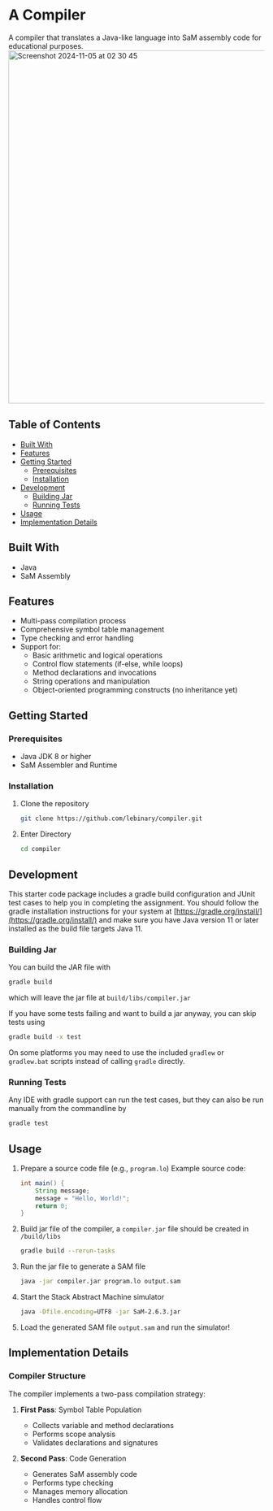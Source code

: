 # A Compiler

A compiler that translates a Java-like language into SaM assembly code for educational purposes.
<img width="695" alt="Screenshot 2024-11-05 at 02 30 45" src="https://github.com/user-attachments/assets/7a9eff02-1d5c-441a-83a6-a0f90407a40b">


## Table of Contents
- [Built With](#built-with)
- [Features](#features)
- [Getting Started](#getting-started)
  - [Prerequisites](#prerequisites)
  - [Installation](#installation)
- [Development](#development)
  - [Building Jar](#building-jar)
  - [Running Tests](#running-tests)
- [Usage](#usage)
- [Implementation Details](#implementation-details)

## Built With

- Java
- SaM Assembly

## Features

- Multi-pass compilation process
- Comprehensive symbol table management
- Type checking and error handling
- Support for:
  - Basic arithmetic and logical operations
  - Control flow statements (if-else, while loops)
  - Method declarations and invocations
  - String operations and manipulation
  - Object-oriented programming constructs (no inheritance yet)

## Getting Started

### Prerequisites

- Java JDK 8 or higher
- SaM Assembler and Runtime

### Installation

1. Clone the repository
   ```sh
   git clone https://github.com/lebinary/compiler.git
   ```

2. Enter Directory
   ```sh
   cd compiler
   ```

## Development

This starter code package includes a gradle build configuration and JUnit test cases to help you in completing the assignment.
You should follow the gradle installation instructions for your system at [https://gradle.org/install/](https://gradle.org/install/)
and make sure you have Java version 11 or later installed as the build file targets Java 11.

### Building Jar

You can build the JAR file with
```sh
gradle build
```
which will leave the jar file at `build/libs/compiler.jar`

If you have some tests failing and want to build a jar anyway, you can skip tests using
```sh
gradle build -x test
```

On some platforms you may need to use the included `gradlew` or `gradlew.bat` scripts instead of calling `gradle` directly.

### Running Tests

Any IDE with gradle support can run the test cases, but they can also be run manually from the commandline by

```sh
gradle test
```

## Usage

1. Prepare a source code file (e.g., `program.lo`)
   Example source code:
   ```java
   int main() {
       String message;
       message = "Hello, World!";
       return 0;
   }
   ```

2. Build jar file of the compiler, a `compiler.jar` file should be created in `/build/libs`
   ```sh
   gradle build --rerun-tasks
   ```

3. Run the jar file to generate a SAM file
   ```sh
   java -jar compiler.jar program.lo output.sam
   ```

4. Start the Stack Abstract Machine simulator
   ```sh
   java -Dfile.encoding=UTF8 -jar SaM-2.6.3.jar
   ```

5. Load the generated SAM file `output.sam` and run the simulator!

## Implementation Details

### Compiler Structure

The compiler implements a two-pass compilation strategy:

1. **First Pass**: Symbol Table Population
   - Collects variable and method declarations
   - Performs scope analysis
   - Validates declarations and signatures

2. **Second Pass**: Code Generation
   - Generates SaM assembly code
   - Performs type checking
   - Manages memory allocation
   - Handles control flow
